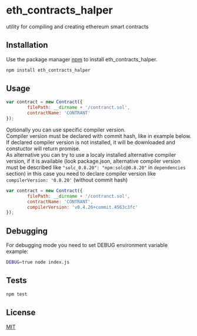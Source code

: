 # eth_contracts_halper

utility for compiling and creating ethereum smart contracts

## Installation

Use the package manager [npm](https://www.npmjs.com/) to install eth_contracts_halper.

```bash
npm install eth_contracts_halper
```

## Usage

```js
var contract = new Contract({
        filePath: __dirname + '/contranct.sol',
        contractName: 'CONTRANT'
});
```

Optionally you can use specific compiler version.  
Compiler version must be declared with commit hash, like in example below.  
If declared compiler version is not installed, it will be downloaded and constuctor will return promise.  
As alternative you can try to use a localy installed alternative compiler version, if it is available (look package.json, alternative compiler version must be described like `"solc_0.8.20": "npm:solc@0.8.20"` in `dependencies` section) in this case you need to declare compiler version like `compilerVersion: '0.8.20'` (without commit hash)

```js
var contract = new Contract({
        filePath: __dirname + '/contranct.sol',
        contractName: 'CONTRANT',
        compilerVersion: 'v0.4.26+commit.4563c3fc'
});
```

## Debugging

For debugging mode you need to set DEBUG environment variable  
example:  

```bash
DEBUG=true node index.js
```

## Tests

```bash
npm test
```

## License

[MIT](https://choosealicense.com/licenses/mit/)
